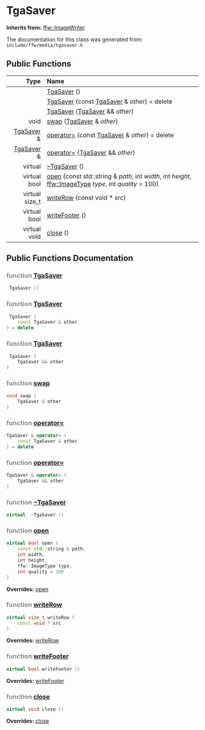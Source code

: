 TgaSaver
===================================


**Inherits from:** [ffw::ImageWriter](ffw_ImageWriter.html)

The documentation for this class was generated from: `include/ffw/media/tgasaver.h`



## Public Functions

| Type | Name |
| -------: | :------- |
|   | [TgaSaver](#45ccb6a3) ()  |
|   | [TgaSaver](#1ae65617) (const [TgaSaver](ffw_TgaSaver.html) & _other_) = delete  |
|   | [TgaSaver](#aa0d6361) ([TgaSaver](ffw_TgaSaver.html) && _other_)  |
|  void | [swap](#0a89451c) ([TgaSaver](ffw_TgaSaver.html) & _other_)  |
|  [TgaSaver](ffw_TgaSaver.html) & | [operator=](#d8702575) (const [TgaSaver](ffw_TgaSaver.html) & _other_) = delete  |
|  [TgaSaver](ffw_TgaSaver.html) & | [operator=](#3ca94aae) ([TgaSaver](ffw_TgaSaver.html) && _other_)  |
|  virtual  | [~TgaSaver](#a7e935b0) ()  |
|  virtual bool | [open](#46f7595a) (const std::string & _path_, int _width_, int _height_, [ffw::ImageType](ffw.html#fa711f90) _type_, int _quality_ = 100)  |
|  virtual size_t | [writeRow](#bd9fdd6c) (const void * _src_)  |
|  virtual bool | [writeFooter](#9df45474) ()  |
|  virtual void | [close](#a4424d30) ()  |


## Public Functions Documentation

### <span style="opacity:0.5;">function</span> <a id="45ccb6a3" href="#45ccb6a3">TgaSaver</a>

```cpp
 TgaSaver () 
```



### <span style="opacity:0.5;">function</span> <a id="1ae65617" href="#1ae65617">TgaSaver</a>

```cpp
 TgaSaver (
    const TgaSaver & other
) = delete 
```



### <span style="opacity:0.5;">function</span> <a id="aa0d6361" href="#aa0d6361">TgaSaver</a>

```cpp
 TgaSaver (
    TgaSaver && other
) 
```



### <span style="opacity:0.5;">function</span> <a id="0a89451c" href="#0a89451c">swap</a>

```cpp
void swap (
    TgaSaver & other
) 
```



### <span style="opacity:0.5;">function</span> <a id="d8702575" href="#d8702575">operator=</a>

```cpp
TgaSaver & operator= (
    const TgaSaver & other
) = delete 
```



### <span style="opacity:0.5;">function</span> <a id="3ca94aae" href="#3ca94aae">operator=</a>

```cpp
TgaSaver & operator= (
    TgaSaver && other
) 
```



### <span style="opacity:0.5;">function</span> <a id="a7e935b0" href="#a7e935b0">~TgaSaver</a>

```cpp
virtual  ~TgaSaver () 
```



### <span style="opacity:0.5;">function</span> <a id="46f7595a" href="#46f7595a">open</a>

```cpp
virtual bool open (
    const std::string & path,
    int width,
    int height,
    ffw::ImageType type,
    int quality = 100
) 
```



**Overrides:** [open](/doc/ffw_ImageWriter.md#c742773b)

### <span style="opacity:0.5;">function</span> <a id="bd9fdd6c" href="#bd9fdd6c">writeRow</a>

```cpp
virtual size_t writeRow (
    const void * src
) 
```



**Overrides:** [writeRow](/doc/ffw_ImageWriter.md#fb673e42)

### <span style="opacity:0.5;">function</span> <a id="9df45474" href="#9df45474">writeFooter</a>

```cpp
virtual bool writeFooter () 
```



**Overrides:** [writeFooter](/doc/ffw_ImageWriter.md#5377830a)

### <span style="opacity:0.5;">function</span> <a id="a4424d30" href="#a4424d30">close</a>

```cpp
virtual void close () 
```



**Overrides:** [close](/doc/ffw_ImageWriter.md#03dcc1a2)



